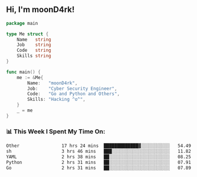 <h2> Hi, I'm moonD4rk!</h2>

```go
package main

type Me struct {
	Name   string
	Job    string
	Code   string
	Skills string
}

func main() {
	me := &Me{
		Name:   "moonD4rk",
		Job:    "Cyber Security Engineer",
		Code:   "Go and Python and Others",
		Skills: "Hacking ^o^",
	}
	_ = me
}
```

<h3>📊 This Week I Spent My Time On:</h3>
<!-- <img align='right' src="https://github-readme-stats.vercel.app/api?username=moond4rk&show_icons=true&theme=radical", width="300" height="150"> -->

<!--START_SECTION:waka-->

```txt
Other                17 hrs 24 mins  █████████████▓░░░░░░░░░░░   54.49 %
sh                   3 hrs 46 mins   ███░░░░░░░░░░░░░░░░░░░░░░   11.82 %
YAML                 2 hrs 38 mins   ██░░░░░░░░░░░░░░░░░░░░░░░   08.25 %
Python               2 hrs 31 mins   ██░░░░░░░░░░░░░░░░░░░░░░░   07.91 %
Go                   2 hrs 31 mins   ██░░░░░░░░░░░░░░░░░░░░░░░   07.89 %
```

<!--END_SECTION:waka-->

